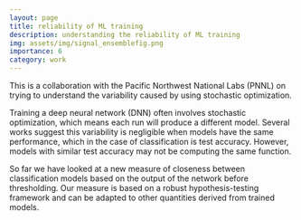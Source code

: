 ```yaml
---
layout: page
title: reliability of ML training
description: understanding the reliability of ML training 
img: assets/img/signal_ensemblefig.png
importance: 6
category: work
---
```


This is a collaboration with the Pacific Northwest National Labs (PNNL) on trying to understand the variability caused by using stochastic optimization.

Training a deep neural network (DNN) often involves stochastic optimization, which means each run will produce a different model. Several works suggest this variability is negligible when models have the same performance, which in the case of classification is test accuracy.  However, models with similar test accuracy may not be computing the same function. 

So far we have looked at a new measure of closeness between classification models based on the output of the network before thresholding. Our measure is based on a robust hypothesis-testing framework and can be adapted to other quantities derived from trained models.
